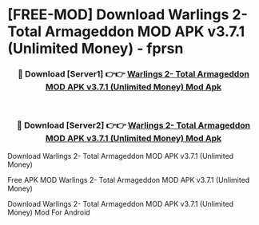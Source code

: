 # [FREE-MOD] Download Warlings 2- Total Armageddon MOD APK v3.7.1 (Unlimited Money) - fprsn


<div align="center">
<h3>🔴 Download [Server1] 👉👉 <a href="https://apk-comot.site?title=Warlings_2-_Total_Armageddon_MOD_APK_v3.7.1_(Unlimited_Money)">Warlings 2- Total Armageddon MOD APK v3.7.1 (Unlimited Money) Mod Apk</a></h3><br>

<h3>🔴 Download [Server2] 👉👉 <a href="https://apk-comot.site?title=Warlings_2-_Total_Armageddon_MOD_APK_v3.7.1_(Unlimited_Money)">Warlings 2- Total Armageddon MOD APK v3.7.1 (Unlimited Money) Mod Apk</a></h3>
</div>



Download Warlings 2- Total Armageddon MOD APK v3.7.1 (Unlimited Money) 

Free APK MOD Warlings 2- Total Armageddon MOD APK v3.7.1 (Unlimited Money) 

Download Warlings 2- Total Armageddon MOD APK v3.7.1 (Unlimited Money) Mod For Android

